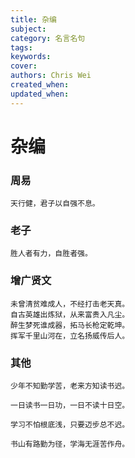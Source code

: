 ```yaml
---
title: 杂编
subject: 
category: 名言名句
tags: 
keywords: 
cover: 
authors: Chris Wei
created_when: 
updated_when: 
---
```


# 杂编

### 周易

```
天行健，君子以自强不息。
```

### 老子

```
胜人者有力，自胜者强。
```

### 增广贤文

```
未曾清贫难成人，不经打击老天真。
自古英雄出炼狱，从来富贵入凡尘。
醉生梦死谁成器，拓马长枪定乾坤。
挥军千里山河在，立名扬威传后人。
```

### 其他

```
少年不知勤学苦，老来方知读书迟。
```

```
一日读书一日功，一日不读十日空。
```

```
学习不怕根底浅，只要迈步总不迟。
```

```
书山有路勤为径，学海无涯苦作舟。
```
